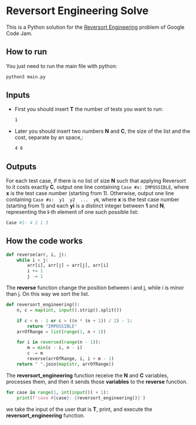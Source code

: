 # Reversort Engineering Solve
This is a Python solution for the [Reversort Engineering](https://codingcompetitions.withgoogle.com/codejam/round/000000000043580a/00000000006d12d7#problem) problem of Google Code Jam.

## How to run
You just need to run the main file with python:
```bash
python3 main.py
```
## Inputs
- First you should insert **T** the number of tests you want to run: 
	```bash
	1
	```
- Later you should insert two numbers **N** and **C**, the size of the list and the cost, separate by an space,: 
	```bash
	4 6
	```
## Outputs
For each test case, if there is no list of size **N** such that applying Reversort to it costs exactly **C**, output one line containing `Case #x: IMPOSSIBLE`, where **x** is the test case number (starting from 1). Otherwise, output one line containing `Case #x:  y1  y2  ...  yN`, where **x** is the test case number (starting from 1) and each **yi** is a distinct integer between **1** and **N**, representing the **i**-th element of one such possible list:
```bash
Case #1: 4 2 1 3
```

## How the code works
```python
def reverse(arr, i, j):
    while i < j:
        arr[i], arr[j] = arr[j], arr[i]
        i += 1
        j -= 1
```
The **reverse** function change the position between i and j, while i is minor than j. On this way we sort the list.

```python
def reversort_engineering():
    n, c = map(int, input().strip().split())

    if c < n - 1 or c > ((n * (n + 1)) / 2) - 1:
        return "IMPOSSIBLE"
    arrOfRange = list(range(1, n + 1))

    for i in reversed(range(n - 1)):
        m = min(c - i, n - i)
        c -= m
        reverse(arrOfRange, i, i + m - 1)
    return " ".join(map(str, arrOfRange))
```
The **reversort_engineering** function receive the **N** and **C** variables, processes them, and then it sends those **variables** to the **reverse** function. 

```python
for case in range(1, int(input()) + 1):
	print(f'case #{case}: {reversort_engineering()}')
```
we take the input of the user that is **T**, print, and execute the **reversort_engineering** function.